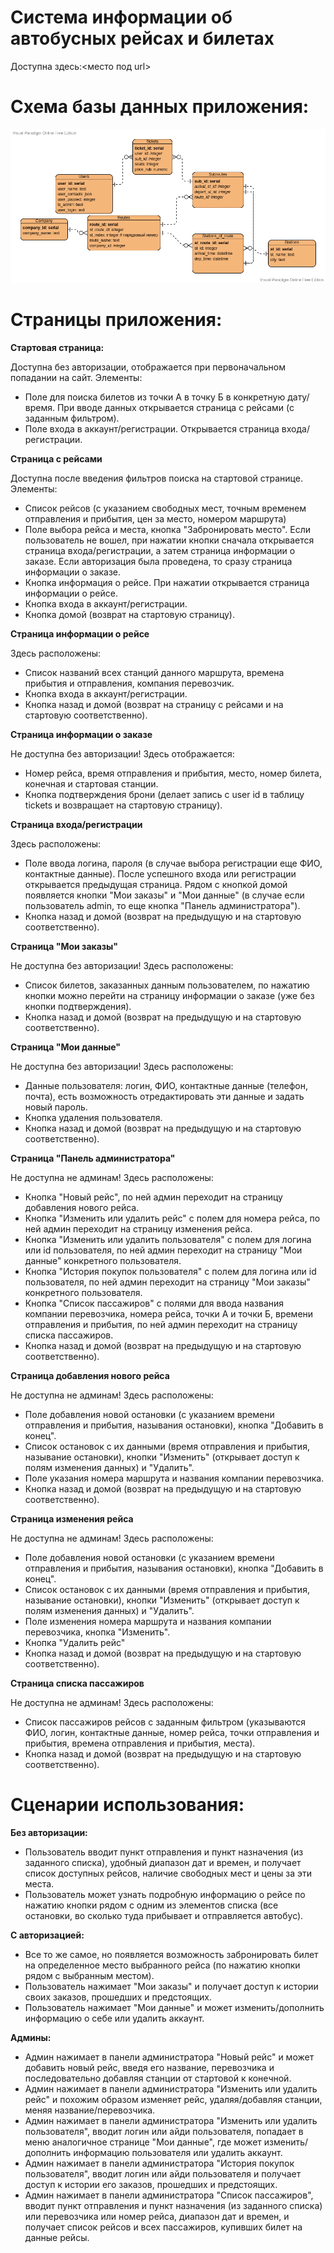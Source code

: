 # Система информации об автобусных рейсах и билетах
Доступна здесь:<место под url>
# Схема базы данных приложения:
![database](database.png?raw=true "database")

# Страницы приложения:
**Стартовая страница:**

Доступна без авторизации, отображается при первоначальном попадании на сайт. Элементы:
+ Поле для поиска билетов из точки А в точку Б в конкретную дату/время. При вводе данных открывается страница с рейсами (с заданным фильтром).
+ Поле входа в аккаунт/регистрации. Открывается страница входа/регистрации.

**Страница с рейсами**

Доступна после введения фильтров поиска на стартовой странице. Элементы:
+ Список рейсов (с указанием свободных мест, точным временем отправления и прибытия, цен за место, номером маршрута)
+ Поле выбора рейса и места, кнопка "Забронировать место". Если пользователь не вошел, при нажатии кнопки сначала открывается страница входа/регистрации, а затем страница информации о заказе. Если авторизация была проведена, то сразу страница информации о заказе.
+ Кнопка информация о рейсе. При нажатии открывается страница информации о рейсе.
+ Кнопка входа в аккаунт/регистрации.
+ Кнопка домой (возврат на стартовую страницу).

**Страница информации о рейсе**

Здесь расположены:
+ Список названий всех станций данного маршрута, времена прибытия и отправления, компания перевозчик.
+ Кнопка входа в аккаунт/регистрации.
+ Кнопка назад и домой (возврат на страницу с рейсами и на стартовую соответственно).

**Страница информации о заказе**

Не доступна без авторизации!
Здесь отображается:
+ Номер рейса, время отправления и прибытия, место, номер билета, конечная и стартовая станции.
+ Кнопка подтверждения брони (делает запись с user id в таблицу tickets и возвращает на стартовую страницу).

**Страница входа/регистрации**

Здесь расположены:
+ Поле ввода логина, пароля (в случае выбора регистрации еще ФИО, контактные данные). После успешного входа или регистрации открывается предыдущая страница. Рядом с кнопкой домой появляется кнопки "Мои заказы" и "Мои данные" (в случае если пользователь admin, то еще кнопка "Панель администратора").
+ Кнопка назад и домой (возврат на предыдущую и на стартовую соответственно).

**Страница "Мои заказы"**

Не доступна без авторизации!
Здесь расположены:
+ Список билетов, заказанных данным пользователем, по нажатию кнопки можно перейти на страницу информации о заказе (уже без кнопки подтверждения).
+ Кнопка назад и домой (возврат на предыдущую и на стартовую соответственно).

**Страница "Мои данные"**

Не доступна без авторизации!
Здесь расположены:
+ Данные пользователя: логин, ФИО, контактные данные (телефон, почта), есть возможность отредактировать эти данные и задать новый пароль.
+ Кнопка удаления пользователя.
+ Кнопка назад и домой (возврат на предыдущую и на стартовую соответственно).

**Страница "Панель администратора"**

Не доступна не админам!
Здесь расположены:
+ Кнопка "Новый рейс", по ней админ переходит на страницу добавления нового рейса.
+ Кнопка "Изменить или удалить рейс" с полем для номера рейса, по ней админ переходит на страницу изменения рейса.
+ Кнопка "Изменить или удалить пользователя" с полем для логина или id пользователя, по ней админ переходит на страницу "Мои данные" конкретного пользователя.
+ Кнопка "История покупок пользователя" с полем для логина или id пользователя, по ней админ переходит на страницу "Мои заказы" конкретного пользователя.
+ Кнопка "Список пассажиров" c полями для ввода названия компании перевозчика, номера рейса, точки А и точки Б, времени отправления и прибытия, по ней админ переходит на страницу списка пассажиров.
+ Кнопка назад и домой (возврат на предыдущую и на стартовую соответственно).

**Страница добавления нового рейса**

Не доступна не админам!
Здесь расположены:
+ Поле добавления новой остановки (с указанием времени отправления и прибытия, называния остановки), кнопка "Добавить в конец".
+ Список остановок с их данными (время отправления и прибытия, называние остановки), кнопки "Изменить" (открывает доступ к полям изменения данных) и "Удалить".
+ Поле указания номера маршрута и названия компании перевозчика.
+ Кнопка назад и домой (возврат на предыдущую и на стартовую соответственно).

**Страница изменения рейса**

Не доступна не админам!
Здесь расположены:
+ Поле добавления новой остановки (с указанием времени отправления и прибытия, называния остановки), кнопка "Добавить в конец".
+ Список остановок с их данными (время отправления и прибытия, называние остановки), кнопки "Изменить" (открывает доступ к полям изменения данных) и "Удалить".
+ Поле изменения номера маршрута и названия компании перевозчика, кнопка "Изменить".
+ Кнопка "Удалить рейс"
+ Кнопка назад и домой (возврат на предыдущую и на стартовую соответственно).

**Страница списка пассажиров**

Не доступна не админам!
Здесь расположены:
+ Список пассажиров рейсов с заданным фильтром (указываются ФИО, логин, контактные данные, номер рейса, точки отправления и прибытия, времена отправления и прибытия, места).
+ Кнопка назад и домой (возврат на предыдущую и на стартовую соответственно).


# Сценарии использования:

**Без авторизации:**
+ Пользователь вводит пункт отправления и пункт назначения (из заданного списка), удобный диапазон дат и времен, и получает список доступных рейсов, наличие свободных мест и цены за эти места.
+ Пользователь может узнать подробную информацию о рейсе по нажатию кнопки рядом с одним из элементов списка (все остановки, во сколько туда прибывает и отправляется автобус).

**С авторизацией:**

+ Все то же самое, но появляется возможность забронировать билет на определенное место выбранного рейса (по нажатию кнопки рядом с выбранным местом).
+ Пользователь нажимает "Мои заказы" и получает доступ к истории своих заказов, прошедших и предстоящих.
+ Пользователь нажимает "Мои данные" и может изменить/дополнить информацию о себе или удалить аккаунт.

**Админы:**

+ Админ нажимает в панели администратора "Новый рейс" и может добавить новый рейс, введя его название, перевозчика и последовательно добавляя станции от стартовой к конечной.
+ Админ нажимает в панели администратора "Изменить или удалить рейс" и похожим образом изменяет рейс, удаляя/добавляя станции, меняя название/перевозчика.
+ Админ нажимает в панели администратора "Изменить или удалить пользователя", вводит логин или айди пользователя, попадает в меню аналогичное странице "Мои данные", где может изменить/дополнить информацию пользователя или удалить аккаунт.
+ Админ нажимает в панели администратора "История покупок пользователя", вводит логин или айди пользователя и получает доступ к истории его заказов, прошедших и предстоящих.
+ Админ нажимает в панели администратора "Список пассажиров", вводит пункт отправления и пункт назначения (из заданного списка) или перевозчика или номер рейса, диапазон дат и времен, и получает список рейсов и всех пассажиров, купивших билет на данные рейсы.

